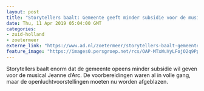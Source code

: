 ```yaml
---
layout: post
title: "Storytellers baalt: Gemeente geeft minder subsidie voor de musical Jeanne d’Arc"
date: Thu, 11 Apr 2019 05:04:00 GMT
categories: 
- zuid-holland 
- zoetermeer 
externe_link: "https://www.ad.nl/zoetermeer/storytellers-baalt-gemeente-geeft-minder-subsidie-voor-de-musical-jeanne-d-arc~a51bceaa/"
feature_image: "https://images0.persgroep.net/rcs/OAP-MTxWuVyLFojO2q9PpM0tHpE/diocontent/17084127/_fitwidth/400/?appId=21791a8992982cd8da851550a453bd7f&quality=0.7"
---
```


Storytellers baalt enorm dat de gemeente opeens minder subsidie wil geven voor de musical Jeanne d’Arc. De voorbereidingen waren al in volle gang, maar de openluchtvoorstellingen moeten nu worden afgeblazen.
